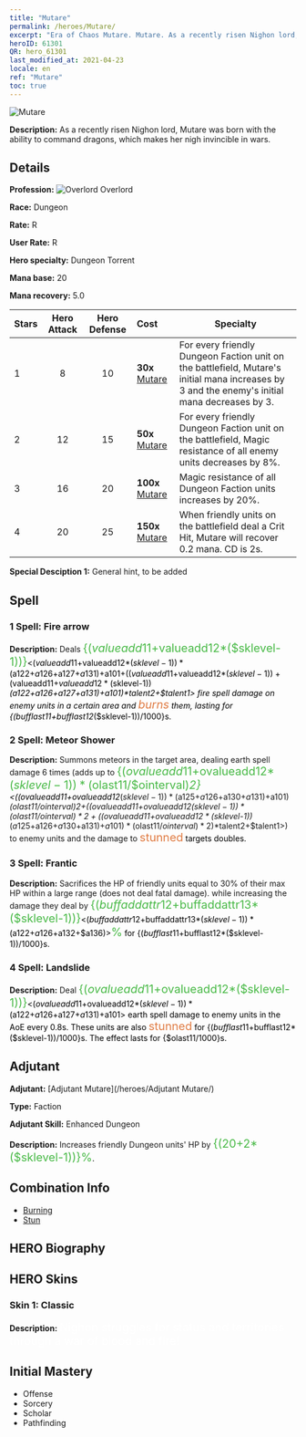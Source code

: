 ```yaml
---
title: "Mutare"
permalink: /heroes/Mutare/
excerpt: "Era of Chaos Mutare. Mutare. As a recently risen Nighon lord, Mutare was born with the ability to command dragons, which makes her nigh invincible in wars."
heroID: 61301
QR: hero_61301
last_modified_at: 2021-04-23
locale: en
ref: "Mutare"
toc: true
---
```

  ![Mutare](/images/h/h_Mutare.jpg)

 **Description:** As a recently risen Nighon lord, Mutare was born with the ability to command dragons, which makes her nigh invincible in wars.
## Details
 **Profession:** ![Overlord](/images/h/h_prof_16.png) Overlord

 **Race:** Dungeon

 **Rate:** R

 **User Rate:** R

 **Hero specialty:** Dungeon Torrent

 **Mana base:** 20

 **Mana recovery:** 5.0


  | Stars | Hero Attack | Hero Defense | Cost |     Specialty     |
  |---------|:---------------:|:---------------:|:--|--------------------|
  |    1    | 8 | 10 | **30x** [Mutare](/Items/her_389/) | For every friendly Dungeon Faction unit on the battlefield, Mutare's initial mana increases by 3 and the enemy's initial mana decreases by 3. |
  |    2    | 12 | 15 | **50x** [Mutare](/Items/her_389/) | For every friendly Dungeon Faction unit on the battlefield, Magic resistance of all enemy units decreases by 8%. |
  |    3    | 16 | 20 | **100x** [Mutare](/Items/her_389/) | Magic resistance of all Dungeon Faction units increases by 20%. |
  |    4    | 20 | 25 | **150x** [Mutare](/Items/her_389/) | When friendly units on the battlefield deal a Crit Hit, Mutare will recover 0.2 mana. CD is 2s. |

 **Special Desciption 1:** General hint, to be added

## Spell
### 1 Spell: Fire arrow
 **Description:** Deals <span style="color: #48b946;font-size:20px">{($valueadd11+$valueadd12*($sklevel-1))}</span><span style="color: black"><($valueadd11+$valueadd12*($sklevel-1))*($a122+$a126+$a127+$a131)+$a101+(($valueadd11+$valueadd12*($sklevel-1))+($valueadd11+$valueadd12*($sklevel-1))*($a122+$a126+$a127+$a131)+$a101)*$talent2+$talent1> fire spell damage on enemy units in a certain area and <span style="color: #e07c44;font-size:20px">burns</span><span style="color: black"> them, lasting for {($bufflast11+$bufflast12*($sklevel-1))/1000}s.

### 2 Spell: Meteor Shower
 **Description:** Summons meteors in the target area, dealing earth spell damage 6 times (adds up to <span style="color: #48b946;font-size:20px">{($ovalueadd11+$ovalueadd12*($sklevel-1))*($olast11/$ointerval)*2}</span><span style="color: black"><(($ovalueadd11+$ovalueadd12*($sklevel-1))*($a125+$a126+$a130+$a131)+$a101)*($olast11/$ointerval)*2+(($ovalueadd11+$ovalueadd12*($sklevel-1))*($olast11/$ointerval)*2+(($ovalueadd11+$ovalueadd12*($sklevel-1))*($a125+$a126+$a130+$a131)+$a101)*($olast11/$ointerval)*2)*$talent2+$talent1>) to enemy units and the damage to <span style="color: #e07c44;font-size:20px">stunned</span><span style="color: black"> targets doubles.

### 3 Spell: Frantic
 **Description:** Sacrifices the HP of friendly units equal to 30% of their max HP within a large range (does not deal fatal damage). while increasing the damage they deal by <span style="color: #48b946;font-size:20px">{($buffaddattr12+$buffaddattr13*($sklevel-1))}</span><span style="color: black"><($buffaddattr12+$buffaddattr13*($sklevel-1))*($a122+$a126+$a132+$a136)><span style="color: #48b946;font-size:20px">%</span><span style="color: black"> for {($bufflast11+$bufflast12*($sklevel-1))/1000}s.

### 4 Spell: Landslide
 **Description:** Deal <span style="color: #48b946;font-size:20px">{($ovalueadd11+$ovalueadd12*($sklevel-1))}</span><span style="color: black"><($ovalueadd11+$ovalueadd12*($sklevel-1))*($a122+$a126+$a127+$a131)+$a101> earth spell damage to enemy units in the AoE every 0.8s. These units are also <span style="color: #e07c44;font-size:20px">stunned</span><span style="color: black"> for {($bufflast11+$bufflast12*($sklevel-1))/1000}s. The effect lasts for {$olast11/1000}s.


## Adjutant

 **Adjutant:**  [Adjutant Mutare](/heroes/Adjutant Mutare/) 

 **Type:**  Faction 

 **Adjutant Skill:**  Enhanced Dungeon 

 **Description:** Increases friendly Dungeon units' HP by <span style="color: #48b946;font-size:20px">{(20+2*($sklevel-1))}%</span><span style="color: black">.

## Combination Info

* [Burning](/combination/Burning/) 
* [Stun](/combination/Stun/) 

## HERO Biography

## HERO Skins
### Skin 1: **Classic**

 **Description:** <span style="color: #ffffff;font-size:20px">Nighon struggles for status and territories through a war of blood and fire!</span>



## Initial Mastery
   - Offense
   - Sorcery
   - Scholar
   - Pathfinding
